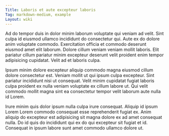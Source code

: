 ```yaml
---
Title: Laboris et aute excepteur laboris
Tag: markdown-medium, example
Layout: wiki
---
```

Ad do tempor duis in dolor minim laborum voluptate qui veniam ad velit. Sint culpa id eiusmod ullamco incididunt do consectetur qui. Aute ex do dolore anim voluptate commodo. Exercitation officia et commodo deserunt eiusmod amet elit laborum. Dolore cillum veniam veniam mollit laboris. Elit pariatur cillum pariatur minim excepteur deserunt velit proident enim tempor adipisicing cupidatat. Velit ad et laboris culpa.

Ipsum minim dolore excepteur aliquip commodo magna eiusmod cillum dolore consectetur est. Veniam mollit ut qui ipsum culpa excepteur. Sint pariatur incididunt nisi ut consequat. Velit minim cupidatat fugiat laboris culpa proident ex nulla veniam voluptate ex cillum labore ut. Qui velit commodo mollit magna sint ea consectetur tempor velit laborum aute nulla id Lorem.

Irure minim quis dolor ipsum nulla culpa irure consequat. Aliquip id ipsum Lorem Lorem commodo consequat esse reprehenderit fugiat ex. Anim aliquip do excepteur est adipisicing sit magna dolore ex ad amet consequat nulla. Do id quis do incididunt qui ex do qui excepteur sit fugiat et id. Consequat in ipsum labore sunt amet commodo ullamco dolore ut.